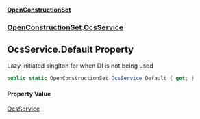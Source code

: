#### [OpenConstructionSet](index 'index')
### [OpenConstructionSet](index#OpenConstructionSet 'OpenConstructionSet').[OcsService](vk7pKCZDraxUCiJOEKS3Rg 'OpenConstructionSet.OcsService')
## OcsService.Default Property
Lazy initiated singlton for when DI is not being used  
```csharp
public static OpenConstructionSet.OcsService Default { get; }
```
#### Property Value
[OcsService](vk7pKCZDraxUCiJOEKS3Rg 'OpenConstructionSet.OcsService')
